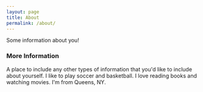 ```yaml
---
layout: page
title: About
permalink: /about/
---
```


Some information about you!

### More Information

A place to include any other types of information that you'd like to include about yourself.
I like to play soccer and basketball. I love reading books and watching movies. I'm from Queens, NY.

